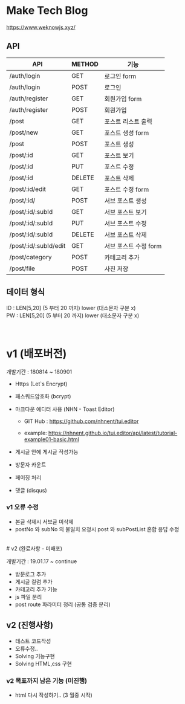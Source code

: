 # Make Tech Blog

https://www.weknowjs.xyz/

## API

| API                   | METHOD | 기능                  |
| --------------------- | ------ | --------------------- |
| /auth/login           | GET    | 로그인 form           |
| /auth/login           | POST   | 로그인                |
| /auth/register        | GET    | 회원가입 form         |
| /auth/register        | POST   | 회원가입              |
| /post                 | GET    | 포스트 리스트 출력    |
| /post/new             | GET    | 포스트 생성 form      |
| /post                 | POST   | 포스트 생성           |
| /post/:id             | GET    | 포스트 보기           |
| /post/:id             | PUT    | 포스트 수정           |
| /post/:id             | DELETE | 포스트 삭제           |
| /post/:id/edit        | GET    | 포스트 수정 form      |
| /post/:id/            | POST   | 서브 포스트 생성      |
| /post/:id/:subId      | GET    | 서브 포스트 보기      |
| /post/:id/:subId      | PUT    | 서브 포스트 수정      |
| /post/:id/:subId      | DELETE | 서브 포스트 삭제      |
| /post/:id/:subId/edit | GET    | 서브 포스트 수정 form |
| /post/category        | POST   | 카테고리 추가         |
| /post/file            | POST   | 사진 저장             |

## 데이터 형식

ID : LEN[5,20] (5 부터 20 까지) lower (대소문자 구분 x)  
PW : LEN[5,20] (5 부터 20 까지) lower (대소문자 구분 x)

<br>
  
# v1 (배포버전)

개발기간 : 180814 ~ 180901

- Https (Let`s Encrypt)
- 패스워드암호화 (bcrypt)
- 마크다운 에디터 사용 (NHN - Toast Editor)

  - GIT Hub : <https://github.com/nhnent/tui.editor>

  - example: <https://nhnent.github.io/tui.editor/api/latest/tutorial-example01-basic.html>

- 게시글 안에 게시글 작성가능
- 방문자 카운트
- 페이징 처리
- 댓글 (disqus)

### v1 오류 수정

- 본글 삭제시 서브글 미삭제
- postNo 와 subNo 의 불일치 요청시 post 와 subPostList 혼합 응답 수정

<br>  
# v2 (완료사항 - 미배포)

개발기간 : 19.01.17 ~ continue

- 방문로그 추가
- 게시글 컬럼 추가
- 카테고리 추가 기능
- js 파일 분리
- post route 파라미터 정리 (공통 검증 분리)

## v2 (진행사항)

- 테스트 코드작성
- 오류수정..
- Solving 기능구현
- Solving HTML,css 구현

### v2 목표까지 남은 기능 (미진행)

- html 다시 작성하기.. (3 월중 시작)

<br>
